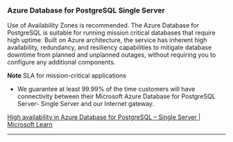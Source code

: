 ### Azure Database for PostgreSQL Single Server

Use of Availability Zones is recommended. The Azure Database for PostgreSQL is suitable for running mission critical databases that require high uptime. Built on Azure architecture, the service has inherent high availability, redundancy, and resiliency capabilities to mitigate database downtime from planned and unplanned outages, without requiring you to configure any additional components.

**Note**
SLA for mission-critical applications

* We guarantee at least 99.99% of the time customers will have connectivity between their Microsoft Azure Database for PostgreSQL Server- Single Server and our Internet gateway.

[High availability in Azure Database for PostgreSQL – Single Server | Microsoft Learn](https://learn.microsoft.com/en-us/azure/postgresql/single-server/concepts-high-availability)

---